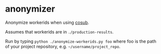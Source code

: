 # anonymizer
Anonymize workerids when using [cosub](https://github.com/longouyang/cosub). 

Assumes that workerids are in `./production-results`.

Run by typing `python ./anonymize-workerids.py foo` where foo is the path of your project repository, e.g. `~/username/project_repo`. 


